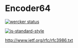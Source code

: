 # Encoder64

[![wercker status](https://app.wercker.com/status/7349b0f3903ca30c0ba766c36243814e/m "wercker status")](https://app.wercker.com/project/bykey/7349b0f3903ca30c0ba766c36243814e)

[![js-standard-style](https://cdn.rawgit.com/feross/standard/master/badge.svg)](https://github.com/feross/standard)

http://www.ietf.org/rfc/rfc3986.txt